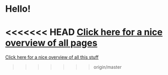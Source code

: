 # Hello!



<<<<<<< HEAD
[Click here for a nice overview of all pages](https://linda2912.github.io)
=======
[Click here for a nice overview of all this stuff](https://linda2912.github.io)
>>>>>>> origin/master

